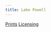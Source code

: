 ```yaml
---
title: Lake Powell
---
```

[Prints](https://pixels.com/featured/lake-powell-brady-lane.html)
[Licensing](https://licensing.pixels.com/featured/lake-powell-brady-lane.html)
